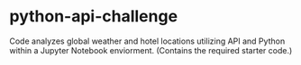 # python-api-challenge
Code analyzes global weather and hotel locations utilizing API and Python within a Jupyter Notebook enviorment. (Contains the required starter code.)

